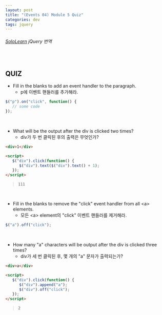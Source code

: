 ```yaml
---
layout: post
title: "(Events 04) Module 5 Quiz"
categories: dev
tags: jquery
---
```


###### [SoloLearn](https://www.sololearn.com/) jQuery 번역

<br>

## QUIZ

- Fill in the blanks to add an event handler to the paragraph.
  - p에 이벤트 핸들러를 추가해라.

```js
$("p").on("click", function() {
   // some code
});
```

<br>

- What will be the output after the div is clicked two times?
  - div가 두 번 클릭된 후의 출력은 무엇인가?

```html
<div>1</div>

<script>
   $("div").click(function() {
      $("div").text($("div").text() + 1);
   });
</script>
```

> `111`

<br>

- Fill in the blanks to remove the "click" event handler from all \<a> elements.
  - 모든 \<a> element의 "click" 이벤트 핸들러를 제거해라.

```js
$("a").off("click");
```

<br>

- How many "a" characters will be output after the div is clicked three times?
  - div가 세 번 클릭된 후, 몇 개의 "a" 문자가 출력되는가?

```html
<div>a</div>

<script>
   $("div").click(function() {
      $("div").append("a");
      $("div").off("click");
   });
</script>
```

> `2`

<br>